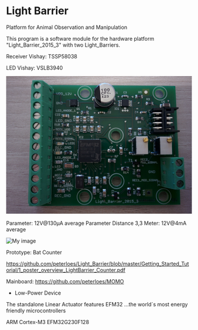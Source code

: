 ﻿# Light Barrier

Platform for Animal Observation and Manipulation 

This program is a software module for the hardware platform
"Light_Barrier_2015_3" with two Light_Barriers.

Receiver Vishay: TSSP58038

LED Vishay: VSLB3940

![My image](https://github.com/peterloes/Light_Barrier/blob/master/Getting_Started_Tutorial/2_Electronic_board.jpg)

Parameter: 12V@130µA average
Parameter Distance 3,3 Meter: 12V@4mA average

![My image](https://github.com/peterloes/Light_Barrier/blob/master/Getting_Started_Tutorial/2_Mechanik_Sensor_1.JPG)

Prototype: Bat Counter

https://github.com/peterloes/Light_Barrier/blob/master/Getting_Started_Tutorial/1_poster_overview_LightBarrier_Counter.pdf

Mainboard: https://github.com/peterloes/MOMO

 - Low-Power Device

The standalone Linear Actuator features EFM32 ...the world´s most energy friendly microcontrollers

ARM Cortex-M3 EFM32G230F128
